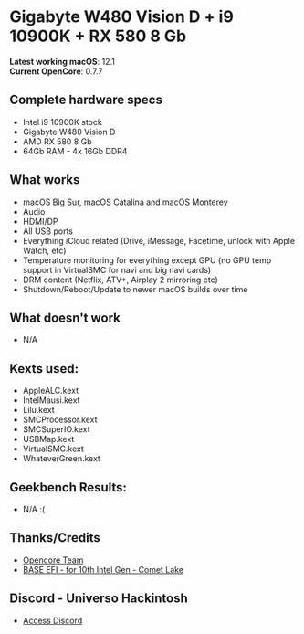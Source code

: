 # Gigabyte W480 Vision D + i9 10900K + RX 580 8 Gb

**Latest working macOS**: 12.1
<br>
**Current OpenCore**: 0.7.7

## Complete hardware specs
- Intel i9 10900K stock
- Gigabyte W480 Vision D
- AMD RX 580 8 Gb
- 64Gb RAM - 4x 16Gb DDR4

## What works
- macOS Big Sur, macOS Catalina and macOS Monterey
- Audio
- HDMI/DP
- All USB ports
- Everything iCloud related (Drive, iMessage, Facetime, unlock with Apple Watch, etc)
- Temperature monitoring for everything except GPU (no GPU temp support in VirtualSMC for navi and big navi cards)
- DRM content (Netflix, ATV+, Airplay 2 mirroring etc)
- Shutdown/Reboot/Update to newer macOS builds over time

## What doesn't work
- N/A

## Kexts used:
- AppleALC.kext
- IntelMausi.kext
- Lilu.kext
- SMCProcessor.kext
- SMCSuperIO.kext
- USBMap.kext
- VirtualSMC.kext
- WhateverGreen.kext

## Geekbench Results:
- N/A :(

## Thanks/Credits
- [Opencore Team](https://dortania.github.io/getting-started/)
- [BASE EFI - for 10th Intel Gen - Comet Lake](https://github.com/luchina-gabriel/BASE-EFI-INTEL-DESKTOP-10THGEN-COMET-LAKE)

## Discord - Universo Hackintosh
- [Access Discord](https://discord.universohackintosh.com.br)

